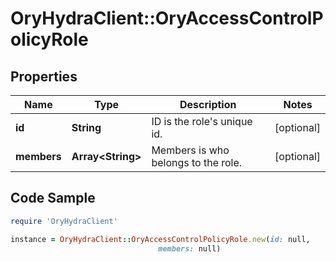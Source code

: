 # OryHydraClient::OryAccessControlPolicyRole

## Properties

Name | Type | Description | Notes
------------ | ------------- | ------------- | -------------
**id** | **String** | ID is the role&#39;s unique id. | [optional] 
**members** | **Array&lt;String&gt;** | Members is who belongs to the role. | [optional] 

## Code Sample

```ruby
require 'OryHydraClient'

instance = OryHydraClient::OryAccessControlPolicyRole.new(id: null,
                                 members: null)
```


